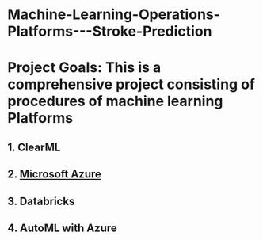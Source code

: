 # Machine-Learning-Operations-Platforms---Stroke-Prediction
# Project Goals: This is a comprehensive project consisting of procedures of machine learning Platforms

## 1. ClearML

## 2. [Microsoft Azure](https://github.com/Azure/MachineLearningNotebooks/blob/master/tutorials/image-classification-mnist-data/img-classification-part1-training.ipynb)

## 3. Databricks

## 4. AutoML with Azure
